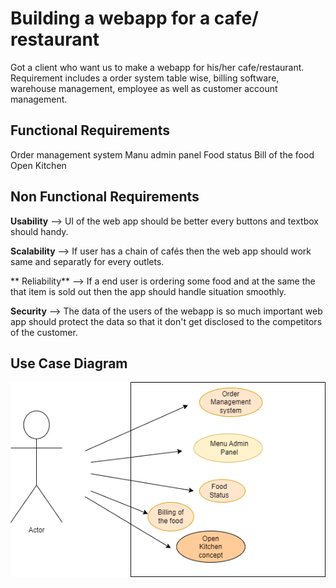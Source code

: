 ﻿

# Building a webapp for a cafe/ restaurant 

Got a client who want us to make a webapp for his/her cafe/restaurant. Requirement includes a order system table wise, billing software, warehouse management, employee as well as customer account management.

##  Functional Requirements
Order management system 
Manu admin panel
Food status
Bill of the food
Open Kitchen

##  Non Functional Requirements

**Usability** --> UI of the web app should be better every buttons and textbox should handy.

**Scalability** --> If user has a chain of cafés then the web app should work same and separatly for every outlets.

** Reliability** --> If a end user is ordering some food and at the same the that item is sold out then the app should handle situation smoothly.

**Security** --> The data of the users of the webapp is so much important web app should protect the data so that it don't get disclosed to the competitors of the customer.

## Use Case Diagram
<img src="https://raw.githubusercontent.com/akvinayaktiwari/Freshers-Bootcamp-2024/main/UserDiagram.png">




